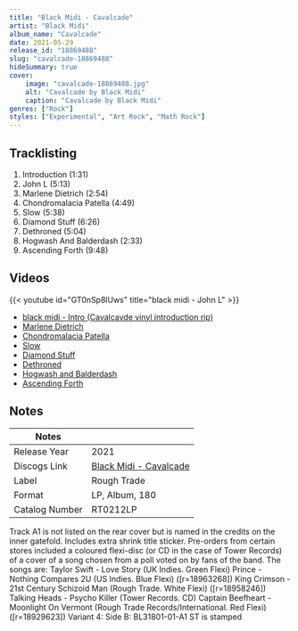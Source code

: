```yaml
---
title: "Black Midi - Cavalcade"
artist: "Black Midi"
album_name: "Cavalcade"
date: 2021-05-29
release_id: "18869488"
slug: "cavalcade-18869488"
hideSummary: true
cover:
    image: "cavalcade-18869488.jpg"
    alt: "Cavalcade by Black Midi"
    caption: "Cavalcade by Black Midi"
genres: ["Rock"]
styles: ["Experimental", "Art Rock", "Math Rock"]
---
```


## Tracklisting
1. Introduction (1:31)
2. John L (5:13)
3. Marlene Dietrich (2:54)
4. Chondromalacia Patella (4:49)
5. Slow (5:38)
6. Diamond Stuff (6:26)
7. Dethroned (5:04)
8. Hogwash And Balderdash (2:33)
9. Ascending Forth (9:48)

## Videos
{{< youtube id="GT0nSp8lUws" title="black midi - John L" >}}
- [black midi - Intro (Cavalcavde vinyl introduction rip)](https://www.youtube.com/watch?v=RBPM5z2pmys)
- [Marlene Dietrich](https://www.youtube.com/watch?v=t-GM18LE1lA)
- [Chondromalacia Patella](https://www.youtube.com/watch?v=fDnzpxWIMII)
- [Slow](https://www.youtube.com/watch?v=nGYVnm_hQfQ)
- [Diamond Stuff](https://www.youtube.com/watch?v=o3MlD0isVv0)
- [Dethroned](https://www.youtube.com/watch?v=nPquyDbdXWw)
- [Hogwash and Balderdash](https://www.youtube.com/watch?v=fHaTEtGRoa4)
- [Ascending Forth](https://www.youtube.com/watch?v=FA3IJOodbWc)


## Notes

| Notes          |             |
| ---------------| ----------- |
| Release Year   | 2021 |
| Discogs Link   | [Black Midi - Cavalcade](https://www.discogs.com/release/18869488-Black-Midi-Cavalcade) |
| Label          | Rough Trade |
| Format         | LP, Album, 180 |
| Catalog Number | RT0212LP |

Track A1 is not listed on the rear cover but is named in the credits on the inner gatefold.  Includes extra shrink title sticker. Pre-orders from certain stores included a coloured flexi-disc (or CD in the case of Tower Records) of a cover of a song chosen from a poll voted on by fans of the band. The songs are:  Taylor Swift - Love Story (UK Indies. Green Flexi)  Prince - Nothing Compares 2U (US Indies. Blue Flexi) ([r=18963268])  King Crimson - 21st Century Schizoid Man (Rough Trade. White Flexi) ([r=18958246])  Talking Heads - Psycho Killer (Tower Records. CD)  Captain Beefheart - Moonlight On Vermont (Rough Trade Records/International. Red Flexi) ([r=18929623])  Variant 4: Side B: BL31801-01-A1 ST is stamped 

